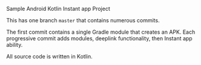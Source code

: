 Sample Android Kotlin Instant app Project

This has one branch `master` that contains numerous commits.

The first commit contains a single Gradle module that creates an APK.  Each
progressive commit adds modules, deeplink functionality, then Instant app ability.

All source code is written in Kotlin.


